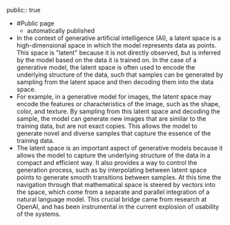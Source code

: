 public:: true

- #Public page
	 - automatically published
- In the context of generative artificial intelligence (AI), a latent space is a high-dimensional space in which the model represents data as points. This space is "latent" because it is not directly observed, but is inferred by the model based on the data it is trained on. In the case of a generative model, the latent space is often used to encode the underlying structure of the data, such that samples can be generated by sampling from the latent space and then decoding them into the data space.
- For example, in a generative model for images, the latent space may encode the features or characteristics of the image, such as the shape, color, and texture. By sampling from this latent space and decoding the sample, the model can generate new images that are similar to the training data, but are not exact copies. This allows the model to generate novel and diverse samples that capture the essence of the training data.
- The latent space is an important aspect of generative models because it allows the model to capture the underlying structure of the data in a compact and efficient way. It also provides a way to control the generation process, such as by interpolating between latent space points to generate smooth transitions between samples. At this time the navigation through that mathematical space is steered by vectors into the space, which come from a separate and parallel integration of a natural language model. This crucial bridge came from research at OpenAI, and has been instrumental in the current explosion of usability of the systems.
